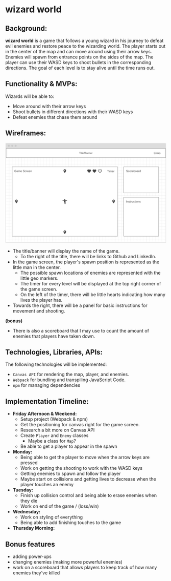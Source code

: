 # wizard world

## Background:
**wizard world** is a game that follows a young wizard in his journey to defeat evil enemies and restore peace to the wizarding world. The player starts out in the center of the map and can move around using their arrow keys. Enemies will spawn from entrance points on the sides of the map. The player can use their WASD keys to shoot bullets in the corresponding directions. The goal of each level is to stay alive until the time runs out. 


## Functionality & MVPs:
Wizards will be able to:
- Move around with their arrow keys
- Shoot bullets in different directions with their WASD keys
- Defeat enemies that chase them around

## Wireframes:
![wireframe](wireframe.png)
- The title/banner will display the name of the game. 
    - To the right of the title, there will be links to Github and LinkedIn.
- In the game screen, the player's spawn position is represented as the little man in the center. 
    - The possible spawn locations of enemies are represented with the little geo markers. 
    - The timer for every level will be displayed at the top right corner of the game screen. 
    - On the left of the timer, there will be little hearts indicating how many lives the player has.
- Towards the right, there will be a panel for basic instructions for movement and shooting. 

**(bonus)**
- There is also a scoreboard that I may use to count the amount of enemies that players have taken down. 

## Technologies, Libraries, APIs:
The following technologies will be implemented:
- `Canvas API` for rendering the map, player, and enemies.
- `Webpack` for bundling and transpiling JavaScript Code.
- `npm` for managing dependencies

## Implementation Timeline: 
- **Friday Afternoon & Weekend:** 
    * Setup project (Webpack & npm)
    * Get the positioning for canvas right for the game screen.
    * Research a bit more on Canvas API
    * Create `Player` and `Enemy` classes
        * Maybe a class for `Map`?
    * Be able to get a player to appear in the spawn 
- **Monday:**
    * Being able to get the player to move when the arrow keys are pressed
    * Work on getting the shooting to work with the WASD keys
    * Getting enemies to spawn and follow the player
    * Maybe start on collisions and getting lives to decrease when the player touches an enemy
- **Tuesday:**
    * Finish up collision control and being able to erase enemies when they die
    * Work on end of the game / (loss/win)
- **Wednesday:**
    * Work on styling of everything
    * Being able to add finishing touches to the game
- **Thursday Morning:**


## Bonus features
* adding power-ups
* changing enemies (making more powerful enemies)
* work on a scoreboard that allows players to keep track of how many enemies they've killed

